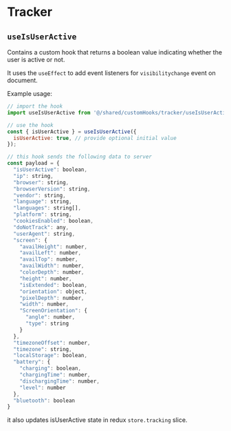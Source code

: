 # Tracker

## `useIsUserActive`

Contains a custom hook that returns a boolean value indicating whether the user is active or not.

It uses the `useEffect` to add event listeners for `visibilitychange` event on document.

Example usage:

```js
// import the hook
import useIsUserActive from '@/shared/customHooks/tracker/useIsUserActive.hook';

// use the hook
const { isUserActive } = useIsUserActive({
  isUserActive: true, // provide optional initial value
});

// this hook sends the following data to server
const payload = {
  "isUserActive": boolean,
  "ip": string,
  "browser": string,
  "browserVersion": string,
  "vendor": string,
  "language": string,
  "languages": string[],
  "platform": string,
  "cookiesEnabled": boolean,
  "doNotTrack": any,
  "userAgent": string,
  "screen": {
    "availHeight": number,
    "availLeft": number,
    "availTop": number,
    "availWidth": number,
    "colorDepth": number,
    "height": number,
    "isExtended": boolean,
    "orientation": object,
    "pixelDepth": number,
    "width": number,
    "ScreenOrientation": {
      "angle": number,
      "type": string
    }
  },
  "timezoneOffset": number,
  "timezone": string,
  "localStorage": boolean,
  "battery": {
    "charging": boolean,
    "chargingTime": number,
    "dischargingTime": number,
    "level": number
  },
  "bluetooth": boolean
}
```

it also updates isUserActive state in redux `store.tracking` slice.
